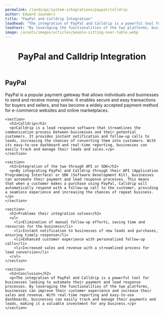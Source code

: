 ```yaml
---
permalink: /landings/system-integrations/paypal/calldrip
author: Edward Saunders
title: "PayPal and Calldrip Integration"
leadhead: "The integration of PayPal and Calldrip is a powerful tool for businesses looking to automate their payment and lead response processes"
leadtext: "By leveraging the functionalities of the two platforms, businesses can improve their customer experience and increase their sales and revenue. With real-time reporting and easy-to-use dashboards, businesses can easily track and manage their payments and leads, making it a valuable investment for any business."
image: /assets/images/articles/people-sitting-near-table.webp
---
```

<div class="arttext">  <header>
    <h1>PayPal and Calldrip Integration</h1>
  </header>

  <main>
    <section>
      <h2>PayPal</h2>
      <p>PayPal is a popular payment gateway that allows individuals and businesses to send and receive money online. It enables secure and easy transactions for buyers and sellers, and has become a widely accepted payment method for e-commerce websites and online marketplaces.</p>
    </section>

    <section>
      <h2>Calldrip</h2>
      <p>Calldrip is a lead response software that streamlines the communication process between businesses and their potential customers. It provides instant notification and follow-up calls to leads, increasing the chances of converting them into customers. With its easy-to-use dashboard and real-time reporting, businesses can easily track and manage their leads and sales.</p>
    </section>

    <section>
      <h2>Integration of the two through API or SDK</h2>
      <p>By integrating PayPal and Calldrip through their API (Application Programming Interface) or SDK (Software Development Kit), businesses can automate their payment and lead response processes. This means that when a customer makes a purchase using PayPal, Calldrip will automatically respond with a follow-up call to the customer, providing a seamless experience and increasing the chances of repeat business.</p>
    </section>

    <section>
      <h2>Problems their integration solves</h2>
      <ul>
        <li>Elimination of manual follow-up efforts, saving time and resources for the business</li>
        <li>Instant notification to businesses of new leads and purchases, ensuring timely response</li>
        <li>Enhanced customer experience with personalized follow-up calls</li>
        <li>Increased sales and revenue with a streamlined process for lead conversion</li>
      </ul>
    </section>

    <section>
      <h2>Conclusion</h2>
      <p>The integration of PayPal and Calldrip is a powerful tool for businesses looking to automate their payment and lead response processes. By leveraging the functionalities of the two platforms, businesses can improve their customer experience and increase their sales and revenue. With real-time reporting and easy-to-use dashboards, businesses can easily track and manage their payments and leads, making it a valuable investment for any business.</p>
    </section>
  </main>

</div>